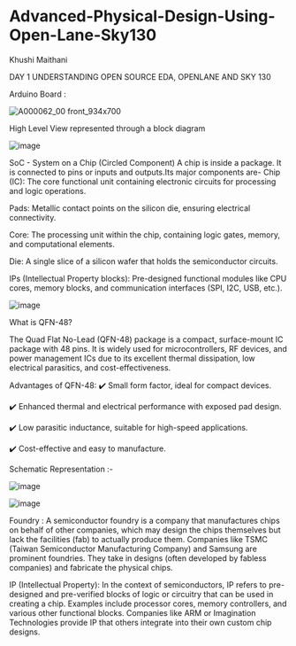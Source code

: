 # Advanced-Physical-Design-Using-Open-Lane-Sky130
Khushi Maithani

DAY 1 UNDERSTANDING OPEN SOURCE EDA, OPENLANE AND SKY 130

Arduino Board :
 
 ![A000062_00 front_934x700](https://github.com/user-attachments/assets/e7ae93af-e652-4a7b-9e04-0737c25fa0c6)   

 High Level View represented through a block diagram

 ![image](https://github.com/user-attachments/assets/cc0f9f97-76f5-4f52-a8e5-8e49fdf1e6ee)

 SoC - System on a Chip (Circled Component)
 A chip is inside a package. It is connected to pins or inputs and outputs.Its major components are-
 Chip (IC): The core functional unit containing electronic circuits for processing and logic operations.
 
 Pads: Metallic contact points on the silicon die, ensuring electrical connectivity.

 Core: The processing unit within the chip, containing logic gates, memory, and computational elements.
 
 Die: A single slice of a silicon wafer that holds the semiconductor circuits.

 IPs (Intellectual Property blocks): Pre-designed functional modules like CPU cores, memory blocks, and communication interfaces (SPI, I2C, USB, etc.).

![image](https://github.com/user-attachments/assets/24371bec-5d39-4a75-afe3-e94927b6d3c2)

 
 What is QFN-48?
 
 The Quad Flat No-Lead (QFN-48) package is a compact, surface-mount IC package with 48 pins. It is widely used for microcontrollers, RF devices, and power management ICs due to its 
 excellent thermal dissipation, low electrical parasitics, and cost-effectiveness.

Advantages of QFN-48:
✔️ Small form factor, ideal for compact devices.

✔️ Enhanced thermal and electrical performance with exposed pad design.

✔️ Low parasitic inductance, suitable for high-speed applications.

✔️ Cost-effective and easy to manufacture.

Schematic Representation :-

![image](https://github.com/user-attachments/assets/2dce7a99-742a-43d0-ad18-155e58e3b100)

![image](https://github.com/user-attachments/assets/053e84fd-1db5-49d0-b8c9-e239a55e0456)



Foundry : A semiconductor foundry is a company that manufactures chips on behalf of other companies, which may design the chips themselves but lack the facilities (fab) to actually produce them. Companies like TSMC (Taiwan Semiconductor Manufacturing Company) and Samsung are prominent foundries. They take in designs (often developed by fabless companies) and fabricate the physical chips.

IP (Intellectual Property): In the context of semiconductors, IP refers to pre-designed and pre-verified blocks of logic or circuitry that can be used in creating a chip. Examples include processor cores, memory controllers, and various other functional blocks. Companies like ARM or Imagination Technologies provide IP that others integrate into their own custom chip designs.








